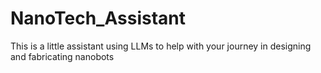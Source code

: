 # NanoTech_Assistant

This is a little assistant using LLMs to help with your journey in designing and fabricating nanobots
